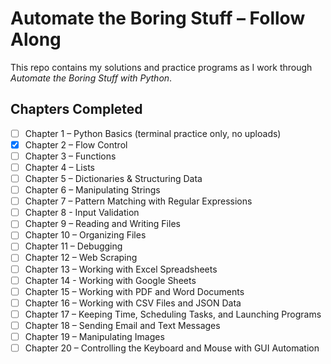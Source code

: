 # Automate the Boring Stuff – Follow Along

This repo contains my solutions and practice programs as I work through *Automate the Boring Stuff with Python*.

## Chapters Completed
- [ ] Chapter 1 – Python Basics (terminal practice only, no uploads)
- [x] Chapter 2 – Flow Control
- [ ] Chapter 3 – Functions
- [ ] Chapter 4 – Lists
- [ ] Chapter 5 – Dictionaries & Structuring Data
- [ ] Chapter 6 – Manipulating Strings
- [ ] Chapter 7 – Pattern Matching with Regular Expressions
- [ ] Chapter 8 - Input Validation
- [ ] Chapter 9 – Reading and Writing Files
- [ ] Chapter 10 – Organizing Files
- [ ] Chapter 11 – Debugging
- [ ] Chapter 12 – Web Scraping
- [ ] Chapter 13 – Working with Excel Spreadsheets
- [ ] Chapter 14 - Working with Google Sheets
- [ ] Chapter 15 – Working with PDF and Word Documents
- [ ] Chapter 16 – Working with CSV Files and JSON Data
- [ ] Chapter 17 – Keeping Time, Scheduling Tasks, and Launching Programs
- [ ] Chapter 18 – Sending Email and Text Messages
- [ ] Chapter 19 – Manipulating Images
- [ ] Chapter 20 – Controlling the Keyboard and Mouse with GUI Automation
